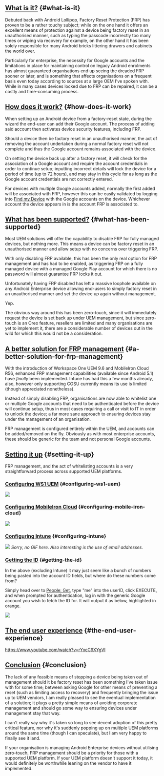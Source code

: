 <!---
title: "Feature spotlight: Factory Reset Protection"
date: "2018-09-07"
--->

## [What is it?](#what-is-it) {#what-is-it}

Debuted back with Android Lollipop, Factory Reset Protection (FRP) has proven to be a rather touchy subject; while on the one hand it offers an excellent means of protection against a device being factory reset in an unauthorised manner, such as typing the passcode incorrectly too many times or wiping via recovery for example, on the other hand it has been solely responsible for many Android bricks littering drawers and cabinets the world over.  

Particularly for enterprise, the necessity for Google accounts and the limitations in place for maintaining control on legacy Android enrolments has almost guaranteed organisations end up seeing the dreaded FRP sooner or later, and is something that affects organisations on a frequent basis even today according to sources at a large OEM I've spoken with. While in many cases devices locked due to FRP can be repaired, it can be a costly and time-consuming process.

## [How does it work?](#how-does-it-work) {#how-does-it-work}

When setting up an Android device from a factory-reset state, during the wizard the end-user can add their Google account. The process of adding said account then activates device security features, including FRP.

Should a device then be factory reset in an unauthorised manner, the act of removing the account undertaken during a normal factory reset will not complete and thus the Google account remains associated with the device.

On setting the device back up after a factory reset, it will check for the association of a Google account and require the account credentials in order to continue setup; inputting incorrect details will lock the device for a period of time (up to 72 hours), and may stay in this cycle for as long as the Google account credentials are not correctly entered.

For devices with multiple Google accounts added, normally the first added will be associated with FRP, however this can be easily validated by logging into [Find my Device](https://www.google.com/android/find) with the Google accounts on the device. Whichever account the device appears in is the account FRP is associated to.

## [What has been supported?](#what-has-been-supported) {#what-has-been-supported}

Most UEM solutions will offer the capability to disable FRP for fully managed devices, but nothing more. This means a device can be factory reset in an unauthorised manner and allow setup with no concerns over triggering FRP.

With only disabling FRP available, this has been the only real option for FRP management and has had to be enabled, as triggering FRP on a fully managed device with a managed Google Play account for which there is no password will almost guarantee FRP locks it out.

Unfortunately having FRP disabled has left a massive loophole available on any Android Enterprise device allowing end-users to simply factory reset in an unauthorised manner and set the device up again without management.

Yep.

The obvious way around this has been zero-touch, since it will immediately request the device is set back up under UEM management, but since zero-touch is an Oreo feature, resellers are limited and many organisations are yet to implement it, there are a considerable number of devices out in the wild for which this would not be a consideration.

## [A better solution for FRP management](#a-better-solution-for-frp-management) {#a-better-solution-for-frp-management}

With the introduction of Workspace One UEM 9.6 and MobileIron Cloud R56, enhanced FRP management capabilities (available since Android 5.1) have _finally_ been implemented. Intune has had this a few months already, also, however only supporting COSU currently means its use is limited (though appreciated nonetheless).

Instead of simply disabling FRP, organisations are now able to whitelist one or multiple Google accounts that need to be authenticated before the device will continue setup, thus in most cases requiring a call or visit to IT in order to unlock the device; a far more sane approach to ensuring devices stay under the management of an organisation.

FRP management is configured entirely within the UEM, and accounts can be added/removed on the fly. Obviously as with most enterprise accounts, these should be generic for the team and not personal Google accounts.

## [Setting it up](#setting-it-up) {#setting-it-up}

FRP management, and the act of whitelisting accounts is a very straightforward process across supported UEM platforms.  

### [Configuring WS1 UEM](#configuring-ws1-uem) {#configuring-ws1-uem}

![](/wp-content/uploads/2018/09/2018-09-06-12.46.44.gif)

### [Configuring MobileIron Cloud](#configuring-mobile-iron-cloud) {#configuring-mobile-iron-cloud}

![](/wp-content/uploads/2018/09/2018-09-06-12.51.53.gif)

### [Configuring Intune](#configuring-intune) {#configuring-intune}

![](/wp-content/uploads/2018/09/image-2.png)
_Sorry, no GIF here. Also interesting is the use of email addresses._

### [Getting the ID](#getting-the-id) {#getting-the-id}

In the above (excluding Intune) it may just seem like a bunch of numbers being pasted into the account ID fields, but where do these numbers come from?

Simply head over to [People: Get](https://developers.google.com/people/api/rest/v1/people/get), type "me" into the userID, click EXECUTE, and when prompted for authentication, log in with the generic Google account you wish to fetch the ID for. It will output it as below, highlighted in orange.

![](/wp-content/uploads/2018/09/image-1.png)

## [The end user experience](#the-end-user-experience) {#the-end-user-experience}

https://www.youtube.com/watch?v=rYxcC9XYgVI

## [Conclusion](#conclusion) {#conclusion}

The lack of any feasible means of stopping a device being taken out of management should it be factory reset has been something I've taken issue with for some time; between asking Google for other means of preventing a reset (such as limiting access to recovery) and frequently bringing the issue up to UEM vendors, I am really pleased to see the eventual implementation of a solution; it plugs a pretty simple means of avoiding corporate management and should go some way to ensuring devices under management stay that way.

I can't really say why it's taken so long to see decent adoption of this pretty critical feature, nor why it's suddenly popping up on multiple UEM platforms around the same time (though I can speculate), but I am very happy to finally see it land.

If your organisation is managing Android Enterprise devices without utilising zero-touch, FRP management should be a priority for those with a supported UEM platform. If your UEM platform doesn't support it today, it would definitely be worthwhile leaning on the vendor to have it implemented.
